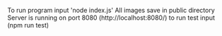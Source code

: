 To run program input 'node index.js'
All images save in public directory
Server is running on port 8080 (http://localhost:8080/)
to run test input (npm run test)
